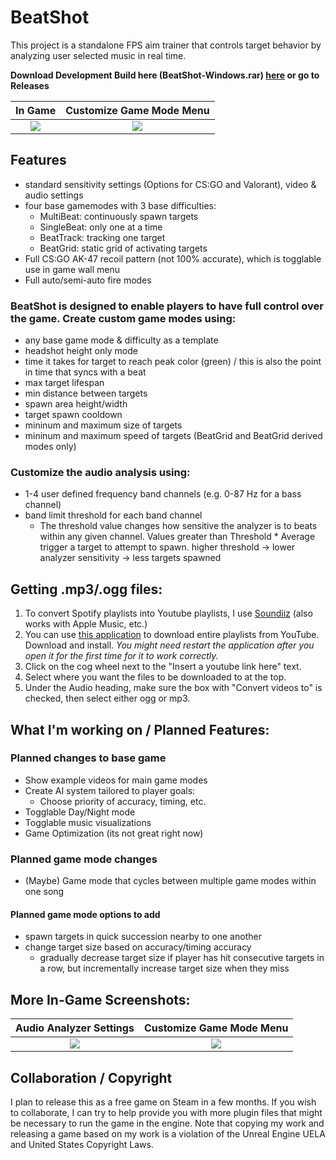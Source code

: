 # BeatShot
This project is a standalone FPS aim trainer that controls target behavior by analyzing user selected music in real time.

**Download Development Build here (BeatShot-Windows.rar) [here](https://github.com/markoleptic/BeatShot/releases/download/v0.3.0/Beatshot-Windows-v0.3.0.zip) or go to Releases**

In Game                    |  Customize Game Mode Menu
:-------------------------:|:-------------------------:
![](https://user-images.githubusercontent.com/86213229/193479200-82c7c70c-517e-4164-908b-2f172d599a75.png)  |  ![](https://user-images.githubusercontent.com/86213229/193479337-fe8a5ed2-0d71-4a5f-b3a2-524c74aa65a3.png)

## Features
- standard sensitivity settings (Options for CS:GO and Valorant), video & audio settings
- four base gamemodes with 3 base difficulties: 
  - MultiBeat: continuously spawn targets
  - SingleBeat: only one at a time
  - BeatTrack: tracking one target
  - BeatGrid: static grid of activating targets
- Full CS:GO AK-47 recoil pattern (not 100% accurate), which is togglable use in game wall menu
- Full auto/semi-auto fire modes

### BeatShot is designed to enable players to have full control over the game. Create custom game modes using:
- any base game mode & difficulty as a template
- headshot height only mode
- time it takes for target to reach peak color (green) / this is also the point in time that syncs with a beat
- max target lifespan
- min distance between targets
- spawn area height/width
- target spawn cooldown
- mininum and maximum size of targets
- mininum and maximum speed of targets (BeatGrid and BeatGrid derived modes only)
  
 ### Customize the audio analysis using:
- 1-4 user defined frequency band channels (e.g. 0-87 Hz for a bass channel)
- band limit threshold for each band channel
   - The threshold value changes how sensitive the analyzer is to beats within any given channel. Values greater than Threshold * Average trigger a target to attempt to spawn. higher threshold -> lower analyzer sensitivity -> less targets spawned

## Getting .mp3/.ogg files:
1. To convert Spotify playlists into Youtube playlists, I use [Soundiiz](https://soundiiz.com/) (also works with Apple Music, etc.)
2. You can use [this application](https://github.com/shaked6540/YoutubePlaylistDownloader) to download entire playlists from YouTube. Download and install. *You might need restart the application after you open it for the first time for it to work correctly.*
3. Click on the cog wheel next to the "Insert a youtube link here" text.
4. Select where you want the files to be downloaded to at the top.
5. Under the Audio heading, make sure the box with "Convert videos to" is checked, then select either ogg or mp3.

## What I'm working on / Planned Features:
### Planned changes to base game
- Show example videos for main game modes
- Create AI system tailored to player goals:
  - Choose priority of accuracy, timing, etc.
- Togglable Day/Night mode
- Togglable music visualizations
- Game Optimization (its not great right now)
### Planned game mode changes
- (Maybe) Game mode that cycles between multiple game modes within one song
#### Planned game mode options to add
- spawn targets in quick succession nearby to one another
- change target size based on accuracy/timing accuracy
  - gradually decrease target size if player has hit consecutive targets in a row, but incrementally increase target size when they miss

## More In-Game Screenshots:
Audio Analyzer Settings    |  Customize Game Mode Menu
:-------------------------:|:-------------------------:
![](https://user-images.githubusercontent.com/86213229/193479582-644be4d8-5769-40bd-a018-23b12aa34c4d.png)  |  ![](https://user-images.githubusercontent.com/86213229/193479593-28d8a5d3-e1f8-45e6-a167-679c7985177e.png)

## Collaboration / Copyright
I plan to release this as a free game on Steam in a few months. If you wish to collaborate, I can try to help provide you with more plugin files that might be necessary to run the game in the engine.
Note that copying my work and releasing a game based on my work is a violation of the Unreal Engine UELA and United States Copyright Laws.
